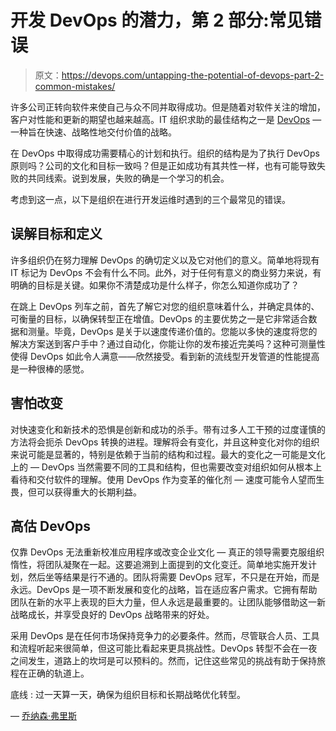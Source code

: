 # 开发 DevOps 的潜力，第 2 部分:常见错误

> 原文：<https://devops.com/untapping-the-potential-of-devops-part-2-common-mistakes/>

许多公司正转向软件来使自己与众不同并取得成功。但是随着对软件关注的增加，客户对性能和更新的期望也越来越高。IT 组织求助的最佳结构之一是 [DevOps](https://devops.com/untapping-the-potential-of-devops-part-1-why-is-it-so-critical-today/) — 一种旨在快速、战略性地交付价值的战略。

在 DevOps 中取得成功需要精心的计划和执行。组织的结构是为了执行 DevOps 原则吗？公司的文化和目标一致吗？但是正如成功有其共性一样，也有可能导致失败的共同线索。说到发展，失败的确是一个学习的机会。

考虑到这一点，以下是组织在进行开发运维时遇到的三个最常见的错误。

## **误解目标和定义**

许多组织仍在努力理解 DevOps 的确切定义以及它对他们的意义。简单地将现有 IT 标记为 DevOps 不会有什么不同。此外，对于任何有意义的商业努力来说，有明确的目标是关键。如果你不清楚成功是什么样子，你怎么知道你成功了？

在跳上 DevOps 列车之前，首先了解它对您的组织意味着什么，并确定具体的、可衡量的目标，以确保转型正在增值。DevOps 的主要优势之一是它非常适合数据和测量。毕竟，DevOps 是关于以速度传递价值的。您能以多快的速度将您的解决方案送到客户手中？通过自动化，你能让你的发布接近完美吗？这种可测量性使得 DevOps 如此令人满意——欣然接受。看到新的流线型开发管道的性能提高是一种很棒的感觉。

## **害怕改变**

对快速变化和新技术的恐惧是创新和成功的杀手。带有过多人工干预的过度谨慎的方法将会扼杀 DevOps 转换的进程。理解将会有变化，并且这种变化对你的组织来说可能是显著的，特别是依赖于当前的结构和过程。最大的变化之一可能是文化上的 — DevOps 当然需要不同的工具和结构，但也需要改变对组织如何从根本上看待和交付软件的理解。使用 DevOps 作为变革的催化剂 — 速度可能令人望而生畏，但可以获得重大的长期利益。

## **高估 DevOps**

仅靠 DevOps 无法重新校准应用程序或改变企业文化 — 真正的领导需要克服组织惰性，将团队凝聚在一起。这要追溯到上面提到的文化变迁。简单地实施开发计划，然后坐等结果是行不通的。团队将需要 DevOps 冠军，不只是在开始，而是永远。DevOps 是一项不断发展和变化的战略，旨在适应客户需求。它拥有帮助团队在新的水平上表现的巨大力量，但人永远是最重要的。让团队能够借助这一新战略成长，并享受良好的 DevOps 战略带来的好处。

采用 DevOps 是在任何市场保持竞争力的必要条件。然而，尽管联合人员、工具和流程听起来很简单，但这可能比看起来更具挑战性。DevOps 转型不会在一夜之间发生，道路上的坎坷是可以预料的。然而，记住这些常见的挑战有助于保持旅程在正确的轨道上。

底线 : 过一天算一天，确保为组织目标和长期战略优化转型。

— [乔纳森·弗里斯](https://devops.com/author/jonathan-fries/)